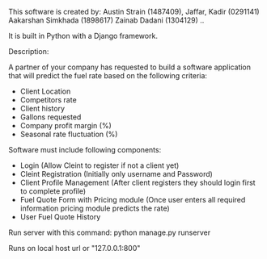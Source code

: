 This software is created by:
Austin Strain (1487409),
Jaffar, Kadir (0291141)
Aakarshan Simkhada (1898617)
Zainab Dadani (1304129)
..

It is built in Python with a Django framework.
 
Description: 

A partner of your company has requested to build a software application that will predict the fuel rate based on the following criteria:

- Client Location
- Competitors rate
- Client history
- Gallons requested
- Company profit margin (%)
- Seasonal rate fluctuation (%)

Software must include following components:

- Login (Allow Cleint to register if not a client yet)
- Cleint Registration (Initially only username and Password)
- Client Profile Management (After client registers they should login first to complete profile)
- Fuel Quote Form with Pricing module (Once user enters all required information pricing module predicts the rate)
- User Fuel Quote History



Run server with this command:
python manage.py runserver

Runs on local host url or "127.0.0.1:800"

